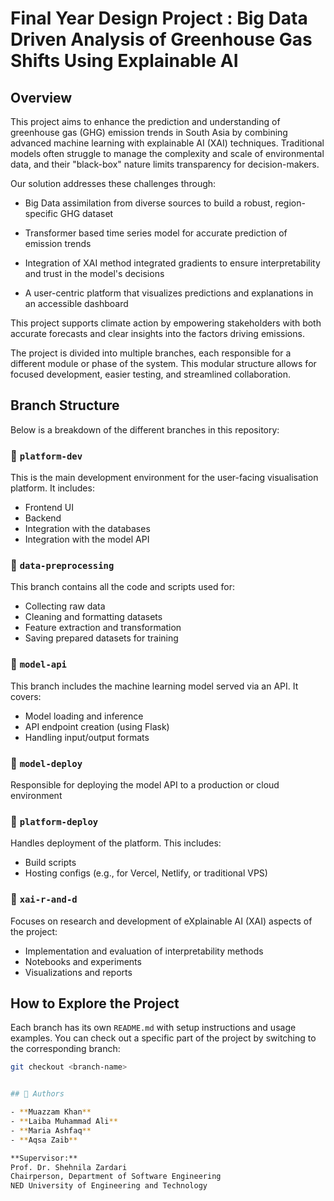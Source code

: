 # Final Year Design Project : Big Data Driven Analysis of Greenhouse Gas Shifts Using Explainable AI


## Overview

This project aims to enhance the prediction and understanding of greenhouse gas (GHG) emission trends in South Asia by combining advanced machine learning with explainable AI (XAI) techniques. Traditional models often struggle to manage the complexity and scale of environmental data, and their "black-box" nature limits transparency for decision-makers.

Our solution addresses these challenges through:

- Big Data assimilation from diverse sources to build a robust, region-specific GHG dataset

- Transformer based time series model for accurate prediction of emission trends

- Integration of XAI method integrated gradients to ensure interpretability and trust in the model's decisions

- A user-centric platform that visualizes predictions and explanations in an accessible dashboard

This project supports climate action by empowering stakeholders with both accurate forecasts and clear insights into the factors driving emissions.


The project is divided into multiple branches, each responsible for a different module or phase of the system. This modular structure allows for focused development, easier testing, and streamlined collaboration.

## Branch Structure

Below is a breakdown of the different branches in this repository:

### 🔹 `platform-dev`

This is the main development environment for the user-facing visualisation platform. It includes:

- Frontend UI 
- Backend 
- Integration with the databases
- Integration with the model API

### 🔹 `data-preprocessing`

This branch contains all the code and scripts used for:

- Collecting raw data
- Cleaning and formatting datasets
- Feature extraction and transformation
- Saving prepared datasets for training

### 🔹 `model-api`

This branch includes the machine learning model served via an API. It covers:

- Model loading and inference
- API endpoint creation (using Flask)
- Handling input/output formats

### 🔹 `model-deploy`

Responsible for deploying the model API to a production or cloud environment

### 🔹 `platform-deploy`

Handles deployment of the platform. This includes:

- Build scripts
- Hosting configs (e.g., for Vercel, Netlify, or traditional VPS)

### 🔹 `xai-r-and-d`

Focuses on research and development of eXplainable AI (XAI) aspects of the project:

- Implementation and evaluation of interpretability methods
- Notebooks and experiments
- Visualizations and reports

## How to Explore the Project

Each branch has its own `README.md` with setup instructions and usage examples. You can check out a specific part of the project by switching to the corresponding branch:

```bash
git checkout <branch-name>


## 👥 Authors

- **Muazzam Khan**
- **Laiba Muhammad Ali** 
- **Maria Ashfaq** 
- **Aqsa Zaib**

**Supervisor:**  
Prof. Dr. Shehnila Zardari
Chairperson, Department of Software Engineering
NED University of Engineering and Technology  